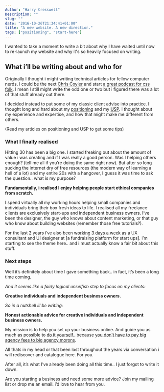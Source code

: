```yaml
---
Author: "Harry Cresswell"
Description: ""
slug: ""
date: "2016-10-26T21:34:41+01:00"
title: "A new website. A new direction."
tags: ["positioning", "start-here"]
---
```


I wanted to take a moment to write a bit about why I have waited until now to re-launch my website and why it's so heavily focused on writing.
<!--more-->


## What i’ll be writing about and who for

Originally I thought i might writing technical articles for fellow computer nerds. I could be the next [Chris Coyier](http://www.com) and start [a great podcast for css folk](http://www.com). I mean I still might write the odd one or two but i figured there was a lot of that stuff already out there.

I decided instead to put some of my classic client advise into practice. I thought long and hard about my [positioning](http://www.com) and my [USP](http://www.com). I thought about my experience and expertise, and how that might make me different from others.

(Read my articles on positioning and USP to get some tips)

### What I finally realised

Hitting 30 has been a big one. I started freaking out about the amount of value i was creating and if I was really a good person. Was I helping others enough? (tell me all if you’re doing the same right now). But after so long sucking the internet dry of free resources (the modern way of learning a hell of a lot) and my entire 20s with a hangover, I guess it was time to ask the question.. what is my purpose?

**Fundamentally, i realised I enjoy helping people start ethical companies from scratch.**

I spend virtually all my working hours helping small companies and individuals bring their box fresh ideas to life. I realised all my freelance clients are exclusively start-ups and independent business owners. I’ve been the designer, the guy who knows about content marketing, or that guy who know about building websites (remember those free tutorials?).

For the last 2 years i’ve also been [working 3 days a week](http://www.com) as a UX consultant and UI designer at [a fundraising platform for start ups]. I’m starting to see the theme here.. and i must actually know a fair bit about this stuff.


### Next steps

Well it’s definitely about time I gave something back.. in fact, it’s been a long time coming.

*And it seems like a fairly logical unselfish step to focus on my clients:*

**Creative individuals and independent business owners.**

*So in a nutshell ill be writing:*

**Honest actionable advice for creative individuals and independent business owners.**

My mission is to help you set up your business online. And guide you as much as possible to [do it yourself](http://www.com).. because [you don’t have to pay big agency fees to big agency morons](http://www.com).

All thats in my head or that been lost throughout the years via conversation i will rediscover and catalogue here. For you.

After all, it’s what I’ve already been doing all this time.. I just forgot to write it down.

Are you starting a business and need some more advice? Join my mailing list or drop me an email. i’d love to hear from you.
